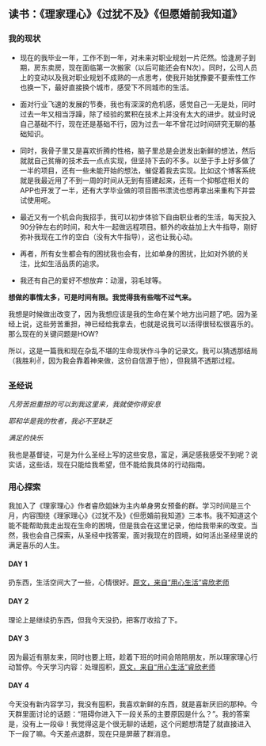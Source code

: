 ## 读书：《理家理心》《过犹不及》《但愿婚前我知道》
### 我的现状
- 现在的我毕业一年，工作不到一年，对未来对职业规划一片茫然。恰逢房子到期，房东卖房，现在面临第一次搬家（以后可能还会有N次）。同时，公司人员上的变动以及我对职业规划不成熟的一点思考，使我开始犹豫要不要索性工作也换一下，最好直接换个城市，感受下不同城市的生活。
- 面对行业飞速的发展的节奏，我也有深深的危机感，感觉自己一无是处，同时过去一年又相当浮躁，除了经验的累积在技术上并没有太大的进步。就业时说自己基础不行，现在还是基础不行，因为过去一年不曾花过时间研究无聊的基础知识。

- 同时，我骨子里又是喜欢折腾的性格，脑子里总是会迸发出新鲜的想法，然后就就自己贫瘠的技术去一点点实现，但坚持下去的不多。以至于手上好多做了一半的项目，还有一些未能开始的想法，催促着我去实现。比如这个博客系统就是我最近用了不到一周的时间从无到有搭建起来，还有一个抑郁症相关的APP也开发了一半，还有大学毕业做的项目图书漂流也想再拿出来重构下并尝试使用呢。

- 最近又有一个机会向我招手，我可以初步体验下自由职业者的生活，每天投入90分钟左右的时间，和大牛一起做远程项目。额外的收益加上大牛指导，刚好弥补我现在工作的空白（没有大牛指导），这也让我心动。

- 再者，所有女生都会有的困扰我也会有，比如单身的困扰，比如对外貌的关注，比如生活品质的追求。

- 我还有自己的爱好不想放弃：动漫，羽毛球等。

**想做的事情太多，可是时间有限。我觉得我有些喘不过气来。**

我想是时候做出改变了，因为我想应该是我的生命在某个地方出问题了吧。因为圣经上说，这些劳苦重担，神已经给我拿去，也就是说我可以活得很轻松很喜乐的。那么现在的关键问题是HOW?

所以，这是一篇我和现在杂乱不堪的生命现状作斗争的记录文。我可以猜透那结局（我胜利✌️，因为我会靠着神来做，这份自信源于他），但我猜不透那过程。

### 圣经说
*凡劳苦担重担的可以到我这里来，我就使你得安息*

*耶和华是我的牧者，我必不至缺乏*

*满足的快乐*

我也是基督徒，可是为什么圣经上写的这些安息，富足，满足感我感受不到呢？说实话，这些话，现在只能给我希望，但不能给我具体的行动指南。

### 用心探索
我加入了《理家理心》作者睿欣姐妹为主内单身男女预备的群。学习时间是三个月，内容围绕《理家理心》《过犹不及》《但愿婚前我知道》三本书。我不知道这个能不能帮助我走出现在生命的困境，但是我会在这里记录，他给我带来的改变。当然，我也会自己探索，从圣经中找答案，面对我现在的囧境，如何活出圣经里说的满足喜乐的人生。

#### DAY 1
扔东西，生活空间大了一些，心情很好。[原文，来自“用心生活”睿欣老师](https://mp.weixin.qq.com/s/SOjxa0GFaVCf5G0R9FKEmw)
#### DAY 2
理论上是继续扔东西，但我今天没扔，把客厅收拾了下。
#### DAY 3
因为最近有朋友来，同时也要上班，趁着下班的时间会陪陪朋友，所以理家理心行动暂停。今天学习内容：处理囤积，[原文，来自“用心生活”睿欣老师](http://mp.weixin.qq.com/s/o34LEueNT_xy4ylrfr-g6w)
#### DAY 4
今天没有新内容学习，我没有囤积，我喜欢新鲜的东西，就是喜新厌旧的那种。今天群里面讨论的话题：“阻碍你进入下一段关系的主要原因是什么？”。我的答案是，没有上一段😆！我觉得这是个很无聊的话题，这个问题想清楚了就直接进入下一段了嘛。今天差点退群，现在只是屏蔽了群消息。
